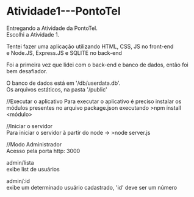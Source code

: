 # Atividade1---PontoTel

Entregando a Atividade da PontoTel.<br>
Escolhi a Atividade 1.

Tentei fazer uma aplicação utilizando HTML, CSS, JS no front-end<br>
e Node.JS, Express.JS e SQLITE no back-end

Foi a primeira vez que lidei com o back-end e banco de dados, então foi bem desafiador.

O banco de dados está em '/db/userdata.db'.<br>
Os arquivos estáticos, na pasta '/public'

//Executar o aplicativo
Para executar o aplicativo é preciso instalar os módulos presentes no arquivo package.json
executando >npm install <módulo>

//Iniciar o servidor<br>
Para iniciar o servidor à partir do node -> >node server.js

//Modo Administrador<br>
Acesso pela porta http: 3000

admin/lista<br>
exibe list de usuários

admin/:id  <br>
exibe um determinado usuário cadastrado, 'id' deve ser um número

